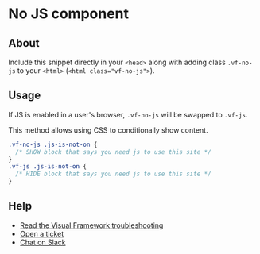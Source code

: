 # No JS component

## About

Include this snippet directly in your `<head>` along with adding class `.vf-no-js` to your `<html>` (`<html class="vf-no-js">`).

## Usage

If JS is enabled in a user's browser, `.vf-no-js` will be swapped to `.vf-js`.

This method allows using CSS to conditionally show content.

```css
.vf-no-js .js-is-not-on {
  /* SHOW block that says you need js to use this site */
}
.vf-js .js-is-not-on {
  /* HIDE block that says you need js to use this site */
}
```

## Help

- [Read the Visual Framework troubleshooting](https://visual-framework.github.io/vf-welcome/troubleshooting/)
- [Open a ticket](https://github.com/visual-framework/vf-core/issues)
- [Chat on Slack](https://join.slack.com/t/visual-framework/shared_invite/enQtNDAxNzY0NDg4NTY0LWFhMjEwNGY3ZTk3NWYxNWVjOWQ1ZWE4YjViZmY1YjBkMDQxMTNlNjQ0N2ZiMTQ1ZTZiMGM4NjU5Y2E0MjM3ZGQ)
